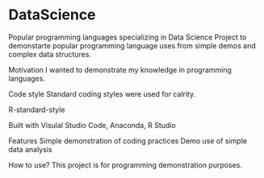 # DataScience
Popular programming languages specializing in Data Science
Project to demonstarte popular programming language uses from simple demos and complex data structures.

Motivation
I wanted to demonstrate my knowledge in programming languages.


Code style
Standard coding styles were used for calrity.

R-standard-style


Built with
Visulal Studio Code, Anaconda, R Studio

Features
Simple demonstration of coding practices
Demo use of simple data analysis


How to use?
This project is for programming demonstration purposes.